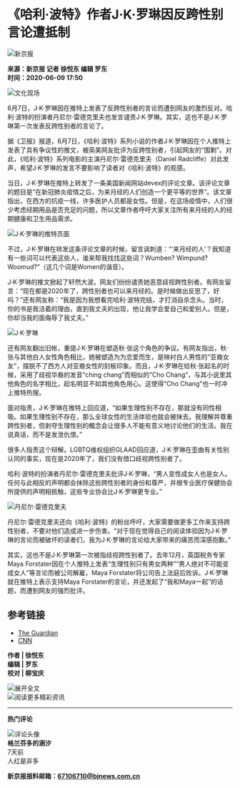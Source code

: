 # 《哈利·波特》作者J·K·罗琳因反跨性别言论遭抵制

![新京报](https://static.bjnews.com.cn/wap/img/top-logo.png)

**来源：新京报 记者 徐悦东 编辑 罗东**  
**时间：2020-06-09 17:50**

![文化现场](https://media.bjnews.com.cn/column/2023/09/07/5363874361629549726.jpg)

6月7日，J·K·罗琳因在推特上发表了反跨性别者的言论而遭到网友的激烈反对。哈利·波特的扮演者丹尼尔·雷德克里夫也发言谴责J·K·罗琳。其实，这也不是J·K·罗琳第一次发表反跨性别者的言论了。

据《卫报》报道，6月7日，《哈利·波特》系列小说的作者J·K·罗琳因在个人推特上发表了具有争议性的推文，被英美网友批评为反跨性别者，引起网友的“围剿”。对此，《哈利·波特》系列电影的主演丹尼尔·雷德克里夫（Daniel Radcliffe）对此发声，希望J·K·罗琳的发言不要影响了读者对《哈利·波特》的观感。

当日，J·K·罗琳在推特上转发了一条美国新闻网站devex的评论文章。该评论文章的题目是“在新冠肺炎疫情之后，为来月经的人们创造一个更平等的世界”。该文章指出，在西方的抗疫一线，许多医护人员都是女性。但是，在这场疫情中，人们很少考虑经期用品是否充足的问题，所以文章作者呼吁大家关注所有来月经的人的经期健康和卫生用品需求。

![J·K·罗琳的推特页面](https://media.bjnews.com.cn/image/2020/06/09/4934475778336303595.jpg)

不过，J·K·罗琳在转发这条评论文章的时候，留言讽刺道：“‘来月经的人’？我知道有一些词可以代表这些人，谁来帮我找找这些词？Wumben? Wimpund? Woomud?”（这几个词是Women的谐音）。

J·K·罗琳的推文掀起了轩然大波。网友们纷纷谴责她恶意歧视跨性别者。有网友留言：“现在都是2020年了，跨性别者也可以来月经的。是时候做出反思了，好吗？”还有网友称：“我是因为我想看完哈利·波特完结，才打消自杀念头。当时，你的书是我活着的理由，直到我丈夫的出现，他让我学会爱自己和爱别人。但是，你却当我的面侮辱了我丈夫。”

![J·K·罗琳](https://media.bjnews.com.cn/cover/2020/06/09/4934475733062983933.jpeg)

还有网友翻出旧帐，重提J·K·罗琳在塑造秋·张这个角色的争议。有网友指出，秋·张与其他白人女性角色相比，她被塑造为为恋爱而生，是映衬白人男性的“亚裔女友”，摆脱不了西方人对亚裔女性的刻板印象。而且，J·K·罗琳在给秋·张起名的时候，采用了歧视华裔的发音“ching chang”而相似的“Cho Chang”，与其小说里其他角色的名字相比，起名明显不如其他角色用心。这使得“Cho Chang”也一时冲上推特热搜。

面对指责，J·K·罗琳在推特上回应道，“如果生理性别不存在，那就没有同性相吸。如果生理性别不存在，那么全球女性的生活体验也就会被抹去。我理解并尊重跨性别者，但剥夺生理性别的概念会让很多人不能有意义地讨论他们的生活。我在说真话，而不是发泄仇恨。”

很多人指责这个辩解。LGBTQ维权组织GLAAD回应道，J·K·罗琳在歪曲有关性别认同的事实，现在是2020年了，我们没有借口歧视跨性别者了。

哈利·波特的扮演者丹尼尔·雷德克里夫批评J·K·罗琳，“男人变性成女人也是女人。任何与此相反的声明都会抹除这些跨性别者的身份和尊严，并根专业医疗保健协会所提供的声明相抵触，这些专业协会比J·K·罗琳更专业。”

![丹尼尔·雷德克里夫](https://media.bjnews.com.cn/image/2020/06/09/4934475778323718702.jpg)

丹尼尔·雷德克里夫还向《哈利·波特》的粉丝呼吁，大家需要做更多工作来支持跨性别者，不要对他们造成进一步伤害。“对于现在觉得自己的阅读体验因为J·K·罗琳的言论而被破坏的读者们，我为J·K·罗琳的言论给大家带来的痛苦而深感抱歉。”

其实，这也不是J·K·罗琳第一次被指歧视跨性别者了。去年12月，英国税务专家Maya Forstater因在个人推特上发表“生理性别只有男女两种”“男人绝对不可能变成女人”等言论而被公司解雇，Maya Forstater将公司告上法庭后败诉。J·K·罗琳就在推特上表示支持Maya Forstater的言论，并还发起了“我和Maya一起”的话题，而遭到网友的强烈批评。

## 参考链接
- [The Guardian](https://www.theguardian.com/film/2020/jun/08/daniel-radcliffe-jk-rowling-transgender-tweets)
- [CNN](https://edition.cnn.com/2020/06/08/entertainment/daniel-radcliffe-responds-jk-rowling-trans-tweets-trnd/index.html)

**作者 | 徐悦东**  
**编辑 | 罗东**  
**校对 | 柳宝庆**  

![展开全文](https://static.bjnews.com.cn/wap/img/jt2.png)  
![阅读更多精彩资讯](https://static.bjnews.com.cn/wap/img/read_img.png)

---

**热门评论**

![评论头像](https://media.bjnews.com.cn/avatar/head-default60.png)  
**格兰芬多的涵汐**  
7天前  
人红是非多  

**新京报报料邮箱：67106710@bjnews.com.cn**  